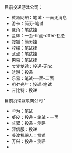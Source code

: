 目前投递游戏公司：

- 微派网络：笔试 - 一面无消息
- 游卡：简历-笔试
- 鹰角：笔试挂
- 星辉：一面-hr面-offer-拒绝
- 搜狐：简历挂
- 柠檬：笔试挂
- 点点：笔试挂
- 网易：笔试挂
- 大梦龙途：投递-无hc
- 途游：投递
- 乐易：笔试-一面-二面
- 朝夕光年：投递-笔试
- 吉比特：投递

目前投递互联网公司：

- 华为：笔试
- 虾皮：投递 - 笔试 - 一面
- 卓驭：投递 - 测评
- 深信服：投递
- 普渡机器人：投递
- 万兴：投递 - 测评
- 